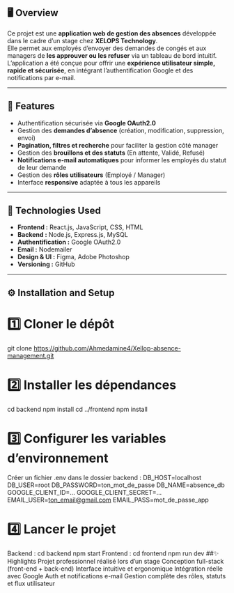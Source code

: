 ## 🖥️ Overview
Ce projet est une **application web de gestion des absences** développée dans le cadre d’un stage chez **XELOPS Technology**.  
Elle permet aux employés d’envoyer des demandes de congés et aux managers de **les approuver ou les refuser** via un tableau de bord intuitif.  
L’application a été conçue pour offrir une **expérience utilisateur simple, rapide et sécurisée**, en intégrant l’authentification Google et des notifications par e-mail.

---

## 🚀 Features
- Authentification sécurisée via **Google OAuth2.0**  
- Gestion des **demandes d’absence** (création, modification, suppression, envoi)  
- **Pagination, filtres et recherche** pour faciliter la gestion côté manager  
- Gestion des **brouillons et des statuts** (En attente, Validé, Refusé)  
- **Notifications e-mail automatiques** pour informer les employés du statut de leur demande  
- Gestion des **rôles utilisateurs** (Employé / Manager)  
- Interface **responsive** adaptée à tous les appareils  

---

## 🧰 Technologies Used
- **Frontend :** React.js, JavaScript, CSS, HTML  
- **Backend :** Node.js, Express.js, MySQL  
- **Authentification :** Google OAuth2.0  
- **Email :** Nodemailer  
- **Design & UI :** Figma, Adobe Photoshop  
- **Versioning :** GitHub  

---

## ⚙️ Installation and Setup

# 1️⃣ Cloner le dépôt
git clone https://github.com/Ahmedamine4/Xellop-absence-management.git
# 2️⃣ Installer les dépendances
cd backend
npm install
cd ../frontend
npm install
# 3️⃣ Configurer les variables d’environnement
Créer un fichier .env dans le dossier backend :
DB_HOST=localhost
DB_USER=root
DB_PASSWORD=ton_mot_de_passe
DB_NAME=absence_db
GOOGLE_CLIENT_ID=...
GOOGLE_CLIENT_SECRET=...
EMAIL_USER=ton_email@gmail.com
EMAIL_PASS=mot_de_passe_app
# 4️⃣ Lancer le projet
Backend :
cd backend
npm start
Frontend :
cd frontend
npm run dev
##✨ Highlights
Projet professionnel réalisé lors d’un stage
Conception full-stack (front-end + back-end)
Interface intuitive et ergonomique
Intégration réelle avec Google Auth et notifications e-mail
Gestion complète des rôles, statuts et flux utilisateur
